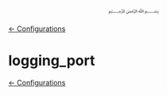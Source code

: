 <p align=center>
   ﷽
</p>

[← Configurations](/docs/CONFIGURATION.md)

# logging_port


[← Configurations](/docs/CONFIGURATION.md)

